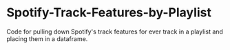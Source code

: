 # Spotify-Track-Features-by-Playlist
Code for pulling down Spotify's track features for ever track in a playlist and placing them in a dataframe. 
